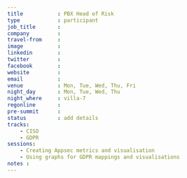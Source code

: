```yaml
---
title           : PBX Head of Risk
type            : participant
job_title       :
company         :
travel-from     :
image           :
linkedin        :
twitter         :
facebook        :
website         :
email           :
venue           : Mon, Tue, Wed, Thu, Fri
night_day       : Mon, Tue, Wed, Thu
night_where     : villa-7
regonline       :
pre-summit      :
status          : add details
tracks:
    - CISO
    - GDPR
sessions: 
    - Creating Appsec metrics and visualisation
    - Using graphs for GDPR mappings and visualisations
notes :
---
```


<!-- put more details about participant here -->
